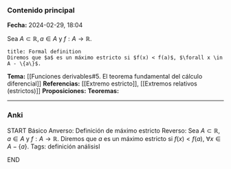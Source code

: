 ### Contenido principal

**Fecha:** 2024-02-29, 18:04

Sea $A \subset \mathbb R, a \in A$ y $f: A \to \mathbb R$.

```ad-formal
title: Formal definition
Diremos que $a$ es un máximo estricto si $f(x) < f(a)$, $\forall x \in A - \{a\}$.
```

**Tema:** [[Funciones derivables#5. El teorema fundamental del cálculo diferencial]]
**Referencias:** [[Extremo estricto]], [[Extremos relativos (estrictos)]]
**Proposiciones:**
**Teoremas:**

---
### Anki

START
Básico
Anverso: Definición de máximo estricto
Reverso: Sea $A \subset \mathbb R, a \in A$ y $f: A \to \mathbb R$. Diremos que $a$ es un máximo estricto si $f(x) < f(a)$, $\forall x \in A - \{a\}$.
Tags: definición análisisI
<!--ID: 1709231331252-->
END